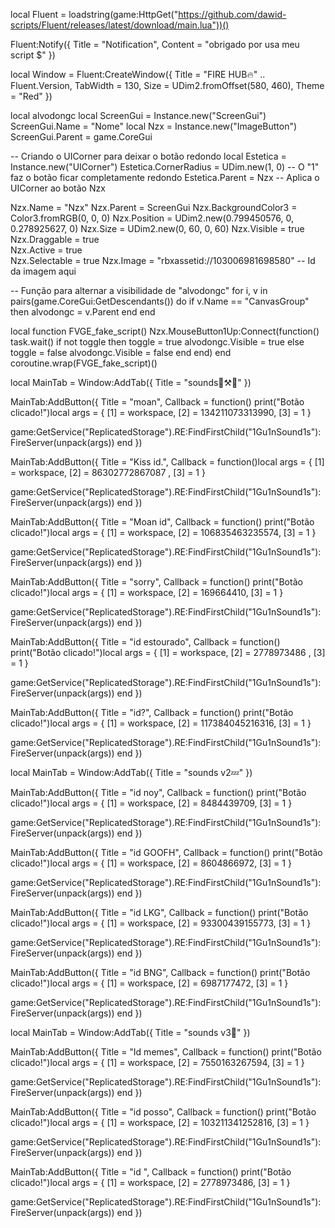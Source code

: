 local Fluent = loadstring(game:HttpGet("https://github.com/dawid-scripts/Fluent/releases/latest/download/main.lua"))()

Fluent:Notify({ Title = "Notification", Content = "obrigado por usa meu script $" })




local Window = Fluent:CreateWindow({
    Title = "FIRE HUB🔥" .. Fluent.Version,
    TabWidth = 130, Size = UDim2.fromOffset(580, 460), Theme = "Red"
})

local alvodongc
local ScreenGui = Instance.new("ScreenGui")
ScreenGui.Name = "Nome"
local Nzx = Instance.new("ImageButton")
ScreenGui.Parent = game.CoreGui

-- Criando o UICorner para deixar o botão redondo
local Estetica = Instance.new("UICorner")
Estetica.CornerRadius = UDim.new(1, 0) -- O "1" faz o botão ficar completamente redondo
Estetica.Parent = Nzx -- Aplica o UICorner ao botão Nzx

Nzx.Name = "Nzx"
Nzx.Parent = ScreenGui
Nzx.BackgroundColor3 = Color3.fromRGB(0, 0, 0)
Nzx.Position = UDim2.new(0.799450576, 0, 0.278925627, 0)
Nzx.Size = UDim2.new(0, 60, 0, 60)
Nzx.Visible = true
Nzx.Draggable = true     
Nzx.Active = true     
Nzx.Selectable = true
Nzx.Image = "rbxassetid://103006981698580" -- Id da imagem aqui

-- Função para alternar a visibilidade de "alvodongc"
for i, v in pairs(game.CoreGui:GetDescendants()) do
    if v.Name == "CanvasGroup" then
        alvodongc = v.Parent
    end
end

local function FVGE_fake_script()
    Nzx.MouseButton1Up:Connect(function()
        task.wait()
        if not toggle then
            toggle = true
            alvodongc.Visible = true
        else
            toggle = false
            alvodongc.Visible = false
        end
    end)
end
coroutine.wrap(FVGE_fake_script)()





local MainTab = Window:AddTab({ Title = "sounds🦠⚒️🦠" })

MainTab:AddButton({
    Title = "moan",
    Callback = function()
        print("Botão clicado!")local args = {
    [1] = workspace,
    [2] = 134211073313990,
    [3] = 1
}

game:GetService("ReplicatedStorage").RE:FindFirstChild("1Gu1nSound1s"):FireServer(unpack(args))
    end
})

MainTab:AddButton({
    Title = "Kiss id.",
    Callback = function()local args = {
    [1] = workspace,
    [2] = 86302772867087 ,
    [3] = 1
}

game:GetService("ReplicatedStorage").RE:FindFirstChild("1Gu1nSound1s"):FireServer(unpack(args))
    end
})

MainTab:AddButton({
    Title = "Moan id",
    Callback = function()
        print("Botão clicado!")local args = {
    [1] = workspace,
    [2] = 106835463235574,
    [3] = 1
}

game:GetService("ReplicatedStorage").RE:FindFirstChild("1Gu1nSound1s"):FireServer(unpack(args))
    end
})

MainTab:AddButton({
    Title = "sorry",
    Callback = function()
        print("Botão clicado!")local args = {
    [1] = workspace,
    [2] = 169664410,
    [3] = 1
}

game:GetService("ReplicatedStorage").RE:FindFirstChild("1Gu1nSound1s"):FireServer(unpack(args))
    end
})

MainTab:AddButton({
    Title = "id estourado",
    Callback = function()
        print("Botão clicado!")local args = {
    [1] = workspace,
    [2] = 2778973486 ,
    [3] = 1
}

game:GetService("ReplicatedStorage").RE:FindFirstChild("1Gu1nSound1s"):FireServer(unpack(args))
    end
})

MainTab:AddButton({
    Title = "id?",
    Callback = function()
        print("Botão clicado!")local args = {
    [1] = workspace,
    [2] = 117384045216316,
    [3] = 1
}

game:GetService("ReplicatedStorage").RE:FindFirstChild("1Gu1nSound1s"):FireServer(unpack(args))
    end
})

local MainTab = Window:AddTab({ Title = "sounds v2💤" })

MainTab:AddButton({
    Title = "id noy",
    Callback = function()
        print("Botão clicado!")local args = {
    [1] = workspace,
    [2] = 8484439709,
    [3] = 1
}

game:GetService("ReplicatedStorage").RE:FindFirstChild("1Gu1nSound1s"):FireServer(unpack(args))
    end
})

MainTab:AddButton({
    Title = "id GOOFH",
    Callback = function()
        print("Botão clicado!")local args = {
    [1] = workspace,
    [2] = 8604866972,
    [3] = 1
}

game:GetService("ReplicatedStorage").RE:FindFirstChild("1Gu1nSound1s"):FireServer(unpack(args))
    end
})

MainTab:AddButton({
    Title = "id LKG",
    Callback = function()
        print("Botão clicado!")local args = {
    [1] = workspace,
    [2] = 93300439155773,
    [3] = 1
}

game:GetService("ReplicatedStorage").RE:FindFirstChild("1Gu1nSound1s"):FireServer(unpack(args))
    end
})

MainTab:AddButton({
    Title = "id BNG",
    Callback = function()
        print("Botão clicado!")local args = {
    [1] = workspace,
    [2] = 6987177472,
    [3] = 1
}

game:GetService("ReplicatedStorage").RE:FindFirstChild("1Gu1nSound1s"):FireServer(unpack(args))
    end
})

local MainTab = Window:AddTab({ Title = "sounds v3👾" })

MainTab:AddButton({
    Title = "Id memes",
    Callback = function()
        print("Botão clicado!")local args = {
    [1] = workspace,
    [2] = 7550163267594,
    [3] = 1
}

game:GetService("ReplicatedStorage").RE:FindFirstChild("1Gu1nSound1s"):FireServer(unpack(args))
    end
})

MainTab:AddButton({
    Title = "id posso",
    Callback = function()
        print("Botão clicado!")local args = {
    [1] = workspace,
    [2] = 103211341252816,
    [3] = 1
}

game:GetService("ReplicatedStorage").RE:FindFirstChild("1Gu1nSound1s"):FireServer(unpack(args))
    end
})

MainTab:AddButton({
    Title = "id ",
    Callback = function()
        print("Botão clicado!")local args = {
    [1] = workspace,
    [2] = 2778973486,
    [3] = 1
}

game:GetService("ReplicatedStorage").RE:FindFirstChild("1Gu1nSound1s"):FireServer(unpack(args))
    end
})


